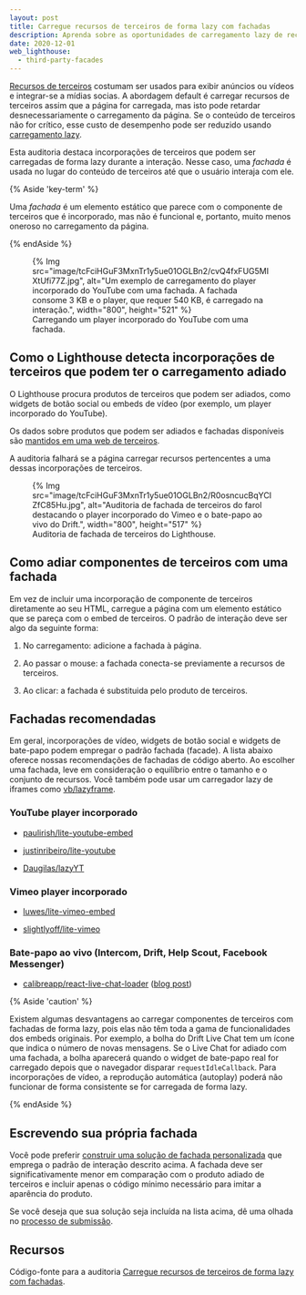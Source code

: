 ```yaml
---
layout: post
title: Carregue recursos de terceiros de forma lazy com fachadas
description: Aprenda sobre as oportunidades de carregamento lazy de recursos de terceiros com fachadas.
date: 2020-12-01
web_lighthouse:
  - third-party-facades
---
```


[Recursos de terceiros](/third-party-javascript/) costumam ser usados para exibir anúncios ou vídeos e integrar-se a mídias socias. A abordagem default é carregar recursos de terceiros assim que a página for carregada, mas isto pode retardar desnecessariamente o carregamento da página. Se o conteúdo de terceiros não for crítico, esse custo de desempenho pode ser reduzido usando [carregamento lazy](/fast/#lazy-load-images-and-video).

Esta auditoria destaca incorporações de terceiros que podem ser carregadas de forma lazy durante a interação. Nesse caso, uma *fachada* é usada no lugar do conteúdo de terceiros até que o usuário interaja com ele.

{% Aside 'key-term' %}

Uma *fachada* é um elemento estático que parece com o componente de terceiros que é incorporado, mas não é funcional e, portanto, muito menos oneroso no carregamento da página.

{% endAside %}

<figure>   {% Img src="image/tcFciHGuF3MxnTr1y5ue01OGLBn2/cvQ4fxFUG5MIXtUfi77Z.jpg", alt="Um exemplo de carregamento do player incorporado do YouTube com uma fachada. A fachada consome 3 KB e o player, que requer 540 KB, é carregado na interação.", width="800", height="521" %}   <figcaption>     Carregando um player incorporado do YouTube com uma fachada.  </figcaption></figure>

## Como o Lighthouse detecta incorporações de terceiros que podem ter o carregamento adiado

O Lighthouse procura produtos de terceiros que podem ser adiados, como widgets de botão social ou embeds de vídeo (por exemplo, um player incorporado do YouTube).

Os dados sobre produtos que podem ser adiados e fachadas disponíveis são [mantidos em uma web de terceiros](https://github.com/patrickhulce/third-party-web/).

A auditoria falhará se a página carregar recursos pertencentes a uma dessas incorporações de terceiros.

<figure>   {% Img src="image/tcFciHGuF3MxnTr1y5ue01OGLBn2/R0osncucBqYCIZfC85Hu.jpg", alt="Auditoria de fachada de terceiros do farol destacando o player incorporado do Vimeo e o bate-papo ao vivo do Drift.", width="800", height="517" %}   <figcaption>     Auditoria de fachada de terceiros do  Lighthouse.  </figcaption></figure>

## Como adiar componentes de terceiros com uma fachada

Em vez de incluir uma incorporação de componente de terceiros diretamente ao seu HTML, carregue a página com um elemento estático que se pareça com o embed de terceiros. O padrão de interação deve ser algo da seguinte forma:

1. No carregamento: adicione a fachada à página.

2. Ao passar o mouse: a fachada conecta-se previamente a recursos de terceiros.

3. Ao clicar: a fachada é substituida pelo produto de terceiros.

## Fachadas recomendadas

Em geral, incorporações de vídeo, widgets de botão social e widgets de bate-papo podem empregar o padrão fachada (facade). A lista abaixo oferece nossas recomendações de fachadas de código aberto. Ao escolher uma fachada, leve em consideração o equilíbrio entre o tamanho e o conjunto de recursos. Você também pode usar um carregador lazy de iframes como [vb/lazyframe](https://github.com/vb/lazyframe).

### YouTube player incorporado

- [paulirish/lite-youtube-embed](https://github.com/paulirish/lite-youtube-embed)

- [justinribeiro/lite-youtube](https://github.com/justinribeiro/lite-youtube)

- [Daugilas/lazyYT](https://github.com/Daugilas/lazyYT)

### Vimeo player incorporado

- [luwes/lite-vimeo-embed](https://github.com/luwes/lite-vimeo-embed)

- [slightlyoff/lite-vimeo](https://github.com/slightlyoff/lite-vimeo)

### Bate-papo ao vivo (Intercom, Drift, Help Scout, Facebook Messenger)

- [calibreapp/react-live-chat-loader](https://github.com/calibreapp/react-live-chat-loader) ([blog post](https://calibreapp.com/blog/fast-live-chat))

{% Aside 'caution' %}

Existem algumas desvantagens ao carregar componentes de terceiros com fachadas de forma lazy, pois elas não têm toda a gama de funcionalidades dos embeds originais. Por exemplo, a bolha do Drift Live Chat tem um ícone que indica o número de novas mensagens. Se o Live Chat for adiado com uma fachada, a bolha aparecerá quando o widget de bate-papo real for carregado depois que o navegador disparar `requestIdleCallback`. Para incorporações de vídeo, a reprodução automática (autoplay) poderá não funcionar de forma consistente se for carregada de forma lazy.

{% endAside %}

## Escrevendo sua própria fachada

Você pode preferir [construir uma solução de fachada personalizada](https://wildbit.com/blog/2020/09/30/getting-postmark-lighthouse-performance-score-to-100#:~:text=What%20if%20we%20could%20replace%20the%20real%20widget) que emprega o padrão de interação descrito acima. A fachada deve ser significativamente menor em comparação com o produto adiado de terceiros e incluir apenas o código mínimo necessário para imitar a aparência do produto.

Se você deseja que sua solução seja incluída na lista acima, dê uma olhada no [processo de submissão](https://github.com/patrickhulce/third-party-web/blob/master/facades.md).

## Recursos

Código-fonte para a auditoria [Carregue recursos de terceiros de forma lazy com fachadas](https://github.com/GoogleChrome/lighthouse/blob/master/core/audits/third-party-facades.js).
